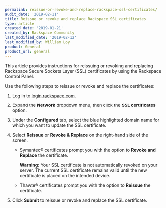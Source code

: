 ```yaml
---
permalink: reissue-or-revoke-and-replace-rackspace-ssl-certificates/
audit_date: '2019-02-11'
title: Reissue or revoke and replace Rackspace SSL certificates
type: article
created_date: '2019-01-21'
created_by: Rackspace Community
last_modified_date: '2019-02-12'
last_modified_by: William Loy
product: General
product_url: general
---
```


This article provides instructions for reissuing or revoking and replacing Rackspace Secure Sockets Layer (SSL) certificates by using the Rackspace Control Panel.

Use the following steps to reissue or revoke and replace the certificates:

1. Log in to [login.rackspace.com](https://login.rackspace.com).

2. Expand the **Network** dropdown menu, then click the **SSL certificates** option.

3. Under the **Configured** tab, select the blue highlighted domain name for which you want to update the SSL certificate.

4. Select **Reissue** or **Revoke & Replace** on the right-hand side of the screen.

    - Symantec&reg; certificates prompt you with the option to **Revoke and Replace** the certificate.

        **Warning:** Your SSL certificate is not automatically revoked on your server. The current SSL certificate remains valid until the new certificate is placed on the intended device.

    - Thawte&reg; certificates prompt you with the option to **Reissue** the certificate.

5. Click **Submit** to reissue or revoke and replace the SSL certificate.

